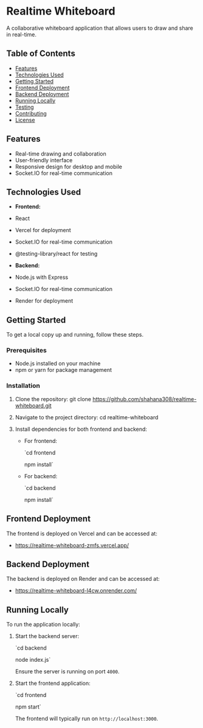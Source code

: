 # Realtime Whiteboard

A collaborative whiteboard application that allows users to draw and share in real-time.

## Table of Contents

- [Features](#features)
- [Technologies Used](#technologies-used)
- [Getting Started](#getting-started)
- [Frontend Deployment](#frontend-deployment)
- [Backend Deployment](#backend-deployment)
- [Running Locally](#running-locally)
- [Testing](#testing)
- [Contributing](#contributing)
- [License](#license)

## Features

- Real-time drawing and collaboration
- User-friendly interface
- Responsive design for desktop and mobile
- Socket.IO for real-time communication

## Technologies Used

- **Frontend:**
- React
- Vercel for deployment
- Socket.IO for real-time communication
- @testing-library/react for testing

- **Backend:**
- Node.js with Express
- Socket.IO for real-time communication
- Render for deployment

## Getting Started

To get a local copy up and running, follow these steps.

### Prerequisites

- Node.js installed on your machine
- npm or yarn for package management

### Installation

1. Clone the repository:
   git clone https://github.com/shahana308/realtime-whiteboard.git

1. Navigate to the project directory:
   cd realtime-whiteboard

1. Install dependencies for both frontend and backend:

   - For frontend:

     `cd frontend

     npm install`

   - For backend:

     `cd backend

     npm install`

## Frontend Deployment

The frontend is deployed on Vercel and can be accessed at:

- <https://realtime-whiteboard-zmfs.vercel.app/>

## Backend Deployment

The backend is deployed on Render and can be accessed at:

- <https://realtime-whiteboard-l4cw.onrender.com/>

## Running Locally

To run the application locally:

1.  Start the backend server:

    `cd backend

    node index.js`

    Ensure the server is running on port `4000`.

2.  Start the frontend application:

    `cd frontend

    npm start`

    The frontend will typically run on `http://localhost:3000`.
